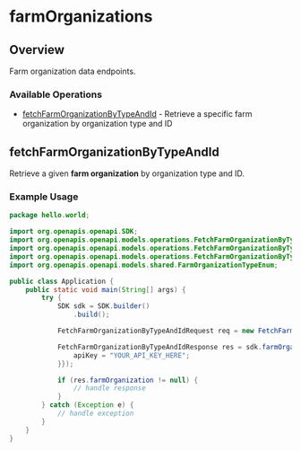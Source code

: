 # farmOrganizations

## Overview

Farm organization data endpoints.

### Available Operations

* [fetchFarmOrganizationByTypeAndId](#fetchfarmorganizationbytypeandid) - Retrieve a specific farm organization by organization type and ID

## fetchFarmOrganizationByTypeAndId

Retrieve a given **farm organization** by organization type and ID.

### Example Usage

```java
package hello.world;

import org.openapis.openapi.SDK;
import org.openapis.openapi.models.operations.FetchFarmOrganizationByTypeAndIdRequest;
import org.openapis.openapi.models.operations.FetchFarmOrganizationByTypeAndIdResponse;
import org.openapis.openapi.models.operations.FetchFarmOrganizationByTypeAndIdSecurity;
import org.openapis.openapi.models.shared.FarmOrganizationTypeEnum;

public class Application {
    public static void main(String[] args) {
        try {
            SDK sdk = SDK.builder()
                .build();

            FetchFarmOrganizationByTypeAndIdRequest req = new FetchFarmOrganizationByTypeAndIdRequest("ae395efb-9ba8-48f3-a669-97074ba4469b", FarmOrganizationTypeEnum.FARM);            

            FetchFarmOrganizationByTypeAndIdResponse res = sdk.farmOrganizations.fetchFarmOrganizationByTypeAndId(req, new FetchFarmOrganizationByTypeAndIdSecurity() {{
                apiKey = "YOUR_API_KEY_HERE";
            }});

            if (res.farmOrganization != null) {
                // handle response
            }
        } catch (Exception e) {
            // handle exception
        }
    }
}
```

